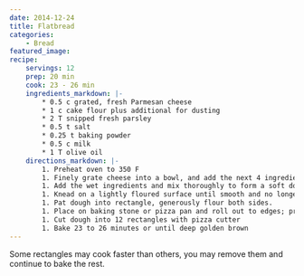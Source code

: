 ```yaml
---
date: 2014-12-24
title: Flatbread
categories:
    - Bread
featured_image: 
recipe:
    servings: 12
    prep: 20 min
    cook: 23 - 26 min
    ingredients_markdown: |-
        * 0.5 c grated, fresh Parmesan cheese
        * 1 c cake flour plus additional for dusting
        * 2 T snipped fresh parsley
        * 0.5 t salt
        * 0.25 t baking powder
        * 0.5 c milk
        * 1 T olive oil
    directions_markdown: |-
        1. Preheat oven to 350 F
        1. Finely grate cheese into a bowl, and add the next 4 ingredients; mix well.
        1. Add the wet ingredients and mix thoroughly to form a soft dough.
        1. Knead on a lightly floured surface until smooth and no longer sticky; adding additional flour as necessary
        1. Pat dough into rectangle, generously flour both sides.
        1. Place on baking stone or pizza pan and roll out to edges; prick surface with fork
        1. Cut dough into 12 rectangles with pizza cutter
        1. Bake 23 to 26 minutes or until deep golden brown
---
```

Some rectangles may cook faster than others, you may remove them and continue to bake the rest.
